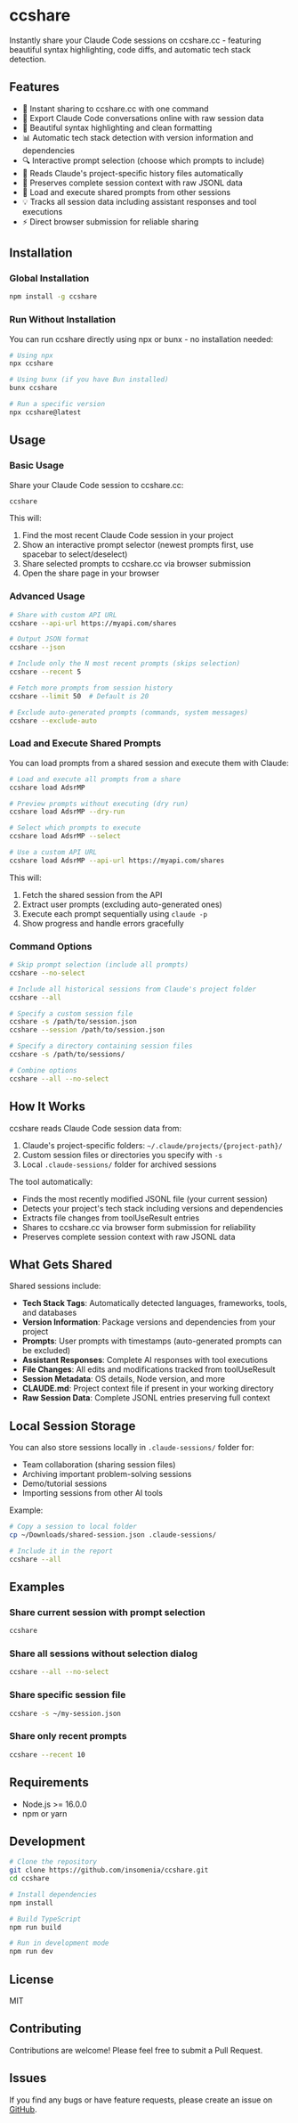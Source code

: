 # ccshare

Instantly share your Claude Code sessions on ccshare.cc - featuring beautiful syntax highlighting, code diffs, and automatic tech stack detection.

## Features

- 🚀 Instant sharing to ccshare.cc with one command
- 📝 Export Claude Code conversations online with raw session data
- 🎨 Beautiful syntax highlighting and clean formatting
- 📊 Automatic tech stack detection with version information and dependencies
- 🔍 Interactive prompt selection (choose which prompts to include)
- 📁 Reads Claude's project-specific history files automatically
- 🎯 Preserves complete session context with raw JSONL data
- 🔄 Load and execute shared prompts from other sessions
- 💡 Tracks all session data including assistant responses and tool executions
- ⚡ Direct browser submission for reliable sharing

## Installation

### Global Installation
```bash
npm install -g ccshare
```

### Run Without Installation
You can run ccshare directly using npx or bunx - no installation needed:

```bash
# Using npx
npx ccshare

# Using bunx (if you have Bun installed)
bunx ccshare

# Run a specific version
npx ccshare@latest
```

## Usage

### Basic Usage

Share your Claude Code session to ccshare.cc:

```bash
ccshare
```

This will:
1. Find the most recent Claude Code session in your project
2. Show an interactive prompt selector (newest prompts first, use spacebar to select/deselect)
3. Share selected prompts to ccshare.cc via browser submission
4. Open the share page in your browser

### Advanced Usage

```bash
# Share with custom API URL
ccshare --api-url https://myapi.com/shares

# Output JSON format
ccshare --json

# Include only the N most recent prompts (skips selection)
ccshare --recent 5

# Fetch more prompts from session history
ccshare --limit 50  # Default is 20

# Exclude auto-generated prompts (commands, system messages)
ccshare --exclude-auto
```

### Load and Execute Shared Prompts

You can load prompts from a shared session and execute them with Claude:

```bash
# Load and execute all prompts from a share
ccshare load AdsrMP

# Preview prompts without executing (dry run)
ccshare load AdsrMP --dry-run

# Select which prompts to execute
ccshare load AdsrMP --select

# Use a custom API URL
ccshare load AdsrMP --api-url https://myapi.com/shares
```

This will:
1. Fetch the shared session from the API
2. Extract user prompts (excluding auto-generated ones)
3. Execute each prompt sequentially using `claude -p`
4. Show progress and handle errors gracefully

### Command Options

```bash
# Skip prompt selection (include all prompts)
ccshare --no-select

# Include all historical sessions from Claude's project folder
ccshare --all

# Specify a custom session file
ccshare -s /path/to/session.json
ccshare --session /path/to/session.json

# Specify a directory containing session files
ccshare -s /path/to/sessions/

# Combine options
ccshare --all --no-select
```

## How It Works

ccshare reads Claude Code session data from:
1. Claude's project-specific folders: `~/.claude/projects/{project-path}/`
2. Custom session files or directories you specify with `-s`
3. Local `.claude-sessions/` folder for archived sessions

The tool automatically:
- Finds the most recently modified JSONL file (your current session)
- Detects your project's tech stack including versions and dependencies
- Extracts file changes from toolUseResult entries
- Shares to ccshare.cc via browser form submission for reliability
- Preserves complete session context with raw JSONL data

## What Gets Shared

Shared sessions include:
- **Tech Stack Tags**: Automatically detected languages, frameworks, tools, and databases
- **Version Information**: Package versions and dependencies from your project
- **Prompts**: User prompts with timestamps (auto-generated prompts can be excluded)
- **Assistant Responses**: Complete AI responses with tool executions
- **File Changes**: All edits and modifications tracked from toolUseResult
- **Session Metadata**: OS details, Node version, and more
- **CLAUDE.md**: Project context file if present in your working directory
- **Raw Session Data**: Complete JSONL entries preserving full context

## Local Session Storage

You can also store sessions locally in `.claude-sessions/` folder for:
- Team collaboration (sharing session files)
- Archiving important problem-solving sessions
- Demo/tutorial sessions
- Importing sessions from other AI tools

Example:
```bash
# Copy a session to local folder
cp ~/Downloads/shared-session.json .claude-sessions/

# Include it in the report
ccshare --all
```

## Examples

### Share current session with prompt selection
```bash
ccshare
```

### Share all sessions without selection dialog
```bash
ccshare --all --no-select
```

### Share specific session file
```bash
ccshare -s ~/my-session.json
```

### Share only recent prompts
```bash
ccshare --recent 10
```

## Requirements

- Node.js >= 16.0.0
- npm or yarn

## Development

```bash
# Clone the repository
git clone https://github.com/insomenia/ccshare.git
cd ccshare

# Install dependencies
npm install

# Build TypeScript
npm run build

# Run in development mode
npm run dev
```

## License

MIT

## Contributing

Contributions are welcome! Please feel free to submit a Pull Request.

## Issues

If you find any bugs or have feature requests, please create an issue on [GitHub](https://github.com/insomenia/ccshare/issues).